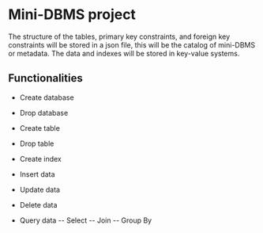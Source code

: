 # Mini-DBMS project

The structure of the tables, primary key constraints, and foreign key constraints will be stored in a json file, this will be the catalog of mini-DBMS or metadata. The data and indexes will be stored in key-value systems.

## Functionalities

-   Create database

-   Drop database

-   Create table

-   Drop table

-   Create index

-   Insert data

-   Update data

-   Delete data

-   Query data
    -- Select
    -- Join
    -- Group By
